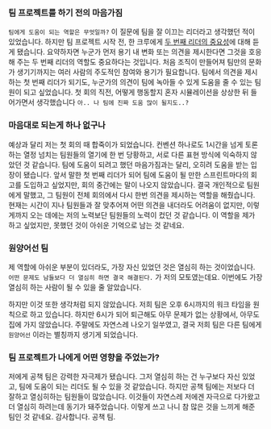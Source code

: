 ### 팀 프로젝트를 하기 전의 마음가짐

`팀에게 도움이 되는 역할은 무엇일까?` 이 질문에 팀을 잘 이끄는 리더라고 생각했던 적이 있었습니다.
하지만 팀 프로젝트 시작 전, 한 크루에게 [두 번째 리더의 중요성](https://www.youtube.com/watch?v=Itz8iaORQXM&t=38s)에 대해 듣게 됐습니다. 요약하자면 누군가 먼저 용기 내 변화 또는 의견을 제시한다면 그것을 호응해 주는 두 번째 리더의 역할도 중요하다는 것입니다. 처음 조직이 만들어져 팀만의 문화가 생기기까지는 여러 사람의 주도적인 참여와 용기가 필요합니다. 팀에서 의견을 제시하는 첫 번째 리더가 되기도, 누군가의 의견이 팀에 녹아들 수 있게 도움을 줄 수 있는 팀원이 되고 싶었습니다. 첫 회의 직전, 어떻게 행동할지 혼자 시뮬레이션을 상상한 뒤 들어가면서 생각했습니다 `아.. 나 팀에 진짜 도움 많이 될지도..?`

### 마음대로 되는게 하나 없구나

예상과 달리 저는 첫 회의 때 합죽이가 되었습니다. 컨벤션 하나로도 1시간을 넘게 토론하는 열정 넘치는 팀원들의 열기에 한 번 당황하고, 서로 다른 표현 방식에 익숙하지 않았던 것 같습니다. 팀에 도움이 되려고 했던 마음가짐과는 달리, 오히려 도움을 받는 입장이 됐습니다. 앞서 말한 첫 번째 리더가 되어 팀에 도움이 될 만한 스프린트마다의 회고를 도입하고 싶었지만, 회의 중간에는 말이 나오지 않았습니다. 결국 개인적으로 팀원에게 말했고, 그 팀원이 전체 회의에서 다시 한번 의견을 제시하는 역할을 해줬습니다. 현재는 시간이 지나 팀원들과 잘 맞추어져 어떤 의견을 내더라도 어려움이 없지만, 이렇게까지 오는 데에는 저의 노력보단 팀원들의 노력이 컸던 것 같습니다. 이 역할을 제가 하고 싶었지만, 못했던 것이 아쉬운 기억으로 남는 것 같네요.

### 원양어선 팀

제 역할에 아쉬운 부분이 있더라도, 가장 자신 있었던 것은 열심히 하는 것이었습니다. `어떤 문제도 남들보다 더 열심히 하면 결국 해결된다.` 가 저의 모토였는데요. 이번에도 가장 열심히 하는 사람이 될 수 있을 줄 알았습니다.

하지만 이것 또한 생각처럼 되지 않았습니다. 저희 팀은 오후 6시까지의 워크 타임을 원칙으로 하고 있습니다. 하지만 6시가 되어 퇴근해도 아무 문제가 없는 상황에서, 아무도 집에 가지 않았습니다. 주말에도 자연스레 나오기 일쑤였고, 결국 저희 팀은 다른 팀에게 `원양어선` 이라는 별칭까지 생기게 되었습니다.

### 팀 프로젝트가 나에게 어떤 영향을 주었는가?

저에게 공책 팀은 강력한 자극제가 됐습니다. 그저 열심히 하는 건 누구보다 자신 있었고, 팀에 도움이 되는 리더도 될 수 있을 것 같았습니다. 하지만 공책 팀에는 저보다 더 잘하고 열심히하는 팀원들이 많았습니다. 이것들이 자연스레 저에겐 자극으로 다가왔고 더 열심히 하려는데 동기가 돼주었습니다. 이렇게 쓰고 나니 참 많은 것을 느끼게 해준 팀인 것 같네요. 감사합니다. 공책 팀.
